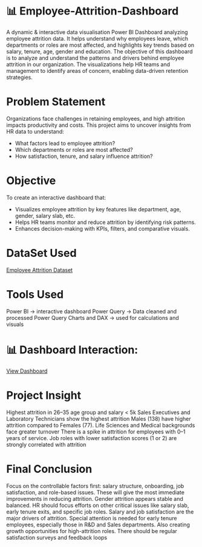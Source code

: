 # 📊 Employee-Attrition-Dashboard
 A dynamic & interactive data visualisation Power BI Dashboard analyzing employee attrition data. It helps understand why employees leave, which departments or roles are most affected, and highlights key trends based on salary, tenure, age, gender and education.
The objective of this dashboard is to analyze and understand the patterns and drivers behind employee attrition in our organization. The visualizations help HR teams and management to identify areas of concern, enabling data-driven retention strategies.

# Problem Statement
Organizations face challenges in retaining employees, and high attrition impacts productivity and costs. This project aims to uncover insights from HR data to understand:
* What factors lead to employee attrition?
* Which departments or roles are most affected?
* How satisfaction, tenure, and salary influence attrition?

# Objective
To create an interactive dashboard that:
* Visualizes employee attrition by key features like department, age, gender, salary slab, etc.
* Helps HR teams monitor and reduce attrition by identifying risk patterns.
* Enhances decision-making with KPIs, filters, and comparative visuals.

# DataSet Used
<a href = "https://github.com/VishalShetty3112/Employee-Attrition-Dashboard/blob/main/hrattrition.csv" > Employee Attrition Dataset</a>

# Tools Used
Power BI -> interactive dashboard
Power Query -> Data cleaned and processed  Power Query
Charts and DAX -> used for calculations and visuals

# 📊 Dashboard Interaction:
<a href = "https://github.com/VishalShetty3112/Employee-Attrition-Dashboard/blob/main/Attrition%20Dashboard%20Snapshot.png" > View Dashboard</a>

# Project Insight
Highest attrition in 26–35 age group and salary < 5k
Sales Executives and Laboratory Technicians show the highest attrition
Males (138) have higher attrition compared to Females (77).
Life Sciences and Medical backgrounds face greater turnover
There is a spike in attrition for employees with 0–1 years of service.
Job roles with lower satisfaction scores (1 or 2) are strongly correlated with attrition


# Final Conclusion
Focus on the controllable factors first: salary structure, onboarding, job satisfaction, and role-based issues. These will give the most immediate improvements in reducing attrition.
Gender attrition appears stable and balanced.
HR should focus efforts on other critical issues like salary slab, early tenure exits, and specific job roles.
Salary and job satisfaction are the major drivers of attrition. Special attention is needed for early tenure employees, especially those in R&D and Sales departments. Also creating growth opportunities for high-attrition roles. There should be regular satisfaction surveys and feedback loops



